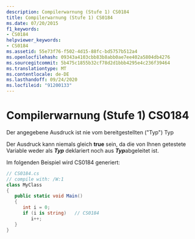 ```yaml
---
description: Compilerwarnung (Stufe 1) CS0184
title: Compilerwarnung (Stufe 1) CS0184
ms.date: 07/20/2015
f1_keywords:
- CS0184
helpviewer_keywords:
- CS0184
ms.assetid: 55e73f76-f502-4d15-88fc-bd5757b512a4
ms.openlocfilehash: 09343a4103cbb83b8abb0ae7ee402a5804db4276
ms.sourcegitcommit: 5b475c1855b32cf78d2d1bbb4295e4c236f39464
ms.translationtype: MT
ms.contentlocale: de-DE
ms.lasthandoff: 09/24/2020
ms.locfileid: "91200133"
---
```

# <a name="compiler-warning-level-1-cs0184"></a>Compilerwarnung (Stufe 1) CS0184

Der angegebene Ausdruck ist nie vom bereitgestellten ("Typ") Typ  
  
 Der Ausdruck kann niemals gleich **true** sein, da die von Ihnen getestete Variable weder als ***Typ*** deklariert noch aus ***Typ***abgeleitet ist.  
  
 Im folgenden Beispiel wird CS0184 generiert:  
  
```csharp  
// CS0184.cs  
// compile with: /W:1  
class MyClass  
{  
   public static void Main()  
   {  
      int i = 0;  
      if (i is string)   // CS0184  
         i++;  
   }  
}  
```
